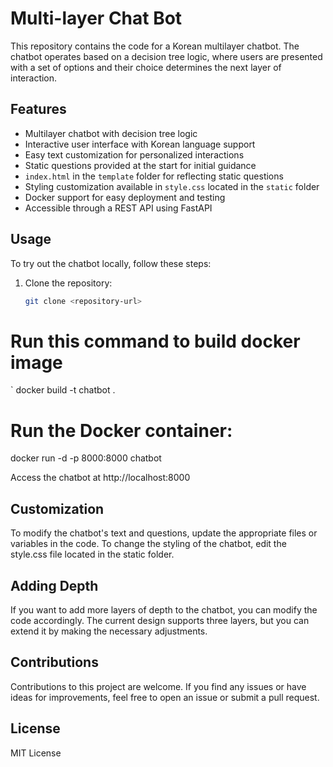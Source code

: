 # Multi-layer Chat Bot

This repository contains the code for a Korean multilayer chatbot. The chatbot operates based on a decision tree logic, where users are presented with a set of options and their choice determines the next layer of interaction.

## Features

- Multilayer chatbot with decision tree logic
- Interactive user interface with Korean language support
- Easy text customization for personalized interactions
- Static questions provided at the start for initial guidance
- `index.html` in the `template` folder for reflecting static questions
- Styling customization available in `style.css` located in the `static` folder
- Docker support for easy deployment and testing
- Accessible through a REST API using FastAPI

## Usage

To try out the chatbot locally, follow these steps:

1. Clone the repository:
   ```bash
   git clone <repository-url>
   
# Run this command to build docker image
   `
   docker build -t chatbot .

# Run the Docker container:
   
   docker run -d -p 8000:8000 chatbot

Access the chatbot at http://localhost:8000

## Customization
To modify the chatbot's text and questions, update the appropriate files or variables in the code.
To change the styling of the chatbot, edit the style.css file located in the static folder.

## Adding Depth
If you want to add more layers of depth to the chatbot, you can modify the code accordingly.
The current design supports three layers, but you can extend it by making the necessary adjustments.

## Contributions
Contributions to this project are welcome. If you find any issues or have ideas for improvements, feel free to open an issue or submit a pull request.

## License
MIT License









